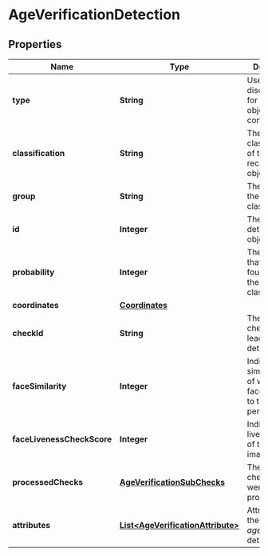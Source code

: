 

# AgeVerificationDetection

## Properties

Name | Type | Description | Notes
------------ | ------------- | ------------- | -------------
**type** | **String** | Used as a type discriminator for json to object conversion. |  [optional]
**classification** | **String** | The classification of the recognized object. |  [optional]
**group** | **String** | The group of the classification. |  [optional]
**id** | **Integer** | The id of the detection object. |  [optional]
**probability** | **Integer** | The probability that the object found matches the classification. |  [optional]
**coordinates** | [**Coordinates**](Coordinates.md) |  |  [optional]
**checkId** | **String** | The id of the check that lead to the detection |  [optional]
**faceSimilarity** | **Integer** | Indicates the similarity-level of whether two faces belong to the same person |  [optional]
**faceLivenessCheckScore** | **Integer** | Indicates the liveness score of the selfie image |  [optional]
**processedChecks** | [**AgeVerificationSubChecks**](AgeVerificationSubChecks.md) | The sub-checks that were processed |  [optional]
**attributes** | [**List&lt;AgeVerificationAttribute&gt;**](AgeVerificationAttribute.md) | Attributes of the _ageVerification_ detection. |  [optional]




